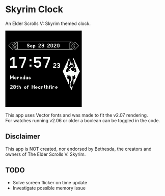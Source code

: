 # Skyrim Clock
An Elder Scrolls V: Skyrim themed clock.

![](screenshot.png)

This app uses Vector fonts and was made to fit the v2.07 rendering.  
For watches running v2.06 or older a boolean can be toggled in the code.

## Disclaimer
This app is NOT created, nor endorsed by Bethesda, the creators and owners of The Elder Scrolls V: Skyrim.

## TODO
- Solve screen flicker on time update
- Investigate possible memory issue
